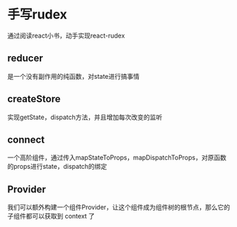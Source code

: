 # 手写rudex

通过阅读react小书，动手实现react-rudex

## **reducer**

是一个没有副作用的纯函数，对state进行搞事情

## createStore

实现getState，dispatch方法，并且增加每次改变的监听

## connect

一个高阶组件，通过传入mapStateToProps，mapDispatchToProps，对原函数的props进行state，dispatch的绑定

## **Provider**

我们可以额外构建一个组件Provider，让这个组件成为组件树的根节点，那么它的子组件都可以获取到 context 了